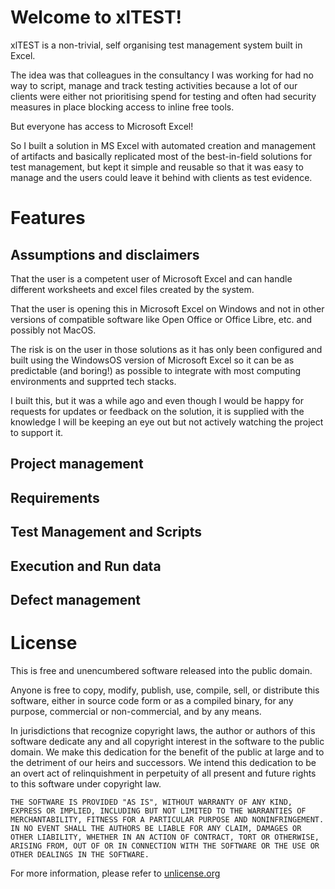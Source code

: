 # Welcome to xlTEST!

xlTEST is a non-trivial, self organising test management system built in Excel.

The idea was that colleagues in the consultancy I was working for had no way to script, manage and track testing activities because a lot of our clients were either not prioritising spend for testing and often had security measures in place blocking access to inline free tools.

But everyone has access to Microsoft Excel! 

So I built a solution in MS Excel with automated creation and management of artifacts and basically replicated most of the best-in-field solutions for test management, but kept it simple and reusable so that it was easy to manage and the users could leave it behind with clients as test evidence.

# Features

## Assumptions and disclaimers

That the user is a competent user of Microsoft Excel and can handle different worksheets and excel files created by the system.

That the user is opening this in Microsoft Excel on Windows and not in other versions of compatible software like Open Office or Office Libre, etc. and possibly not MacOS. 

The risk is on the user in those solutions as it has only been configured and built using the WindowsOS version of Microsoft Excel so it can be as predictable (and boring!) as possible to integrate with most computing environments and supprted tech stacks.

I built this, but it was a while ago and even though I would be happy for requests for updates or feedback on the solution, it is supplied with the knowledge I will be keeping an eye out but not actively watching the project to support it.

## Project management

## Requirements

## Test Management and Scripts

## Execution and Run data

## Defect management

# License

This is free and unencumbered software released into the public domain.

Anyone is free to copy, modify, publish, use, compile, sell, or
distribute this software, either in source code form or as a compiled
binary, for any purpose, commercial or non-commercial, and by any
means.

In jurisdictions that recognize copyright laws, the author or authors
of this software dedicate any and all copyright interest in the
software to the public domain. We make this dedication for the benefit
of the public at large and to the detriment of our heirs and
successors. We intend this dedication to be an overt act of
relinquishment in perpetuity of all present and future rights to this
software under copyright law.

`THE SOFTWARE IS PROVIDED "AS IS", WITHOUT WARRANTY OF ANY KIND,
EXPRESS OR IMPLIED, INCLUDING BUT NOT LIMITED TO THE WARRANTIES OF
MERCHANTABILITY, FITNESS FOR A PARTICULAR PURPOSE AND NONINFRINGEMENT.
IN NO EVENT SHALL THE AUTHORS BE LIABLE FOR ANY CLAIM, DAMAGES OR
OTHER LIABILITY, WHETHER IN AN ACTION OF CONTRACT, TORT OR OTHERWISE,
ARISING FROM, OUT OF OR IN CONNECTION WITH THE SOFTWARE OR THE USE OR
OTHER DEALINGS IN THE SOFTWARE.`

For more information, please refer to [unlicense.org](https://unlicense.org)
